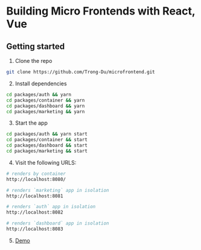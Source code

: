 # Building Micro Frontends with React, Vue

## Getting started

1. Clone the repo

```sh
git clone https://github.com/Trong-Du/microfrontend.git
```

2. Install dependencies

```sh
cd packages/auth && yarn
cd packages/container && yarn
cd packages/dashboard && yarn
cd packages/marketing && yarn
```

3. Start the app

```sh
cd packages/auth && yarn start
cd packages/container && start
cd packages/dashboard && start
cd packages/marketing && start
```

4. Visit the following URLS:

```sh
# renders by container
http://localhost:8080/

# renders `marketing` app in isolation
http://localhost:8081

# renders `auth` app in isolation
http://localhost:8082

# renders `dashboard` app in isolation
http://localhost:8083

```

5. [Demo](https://d3uci0y9c52m78.cloudfront.net/)
